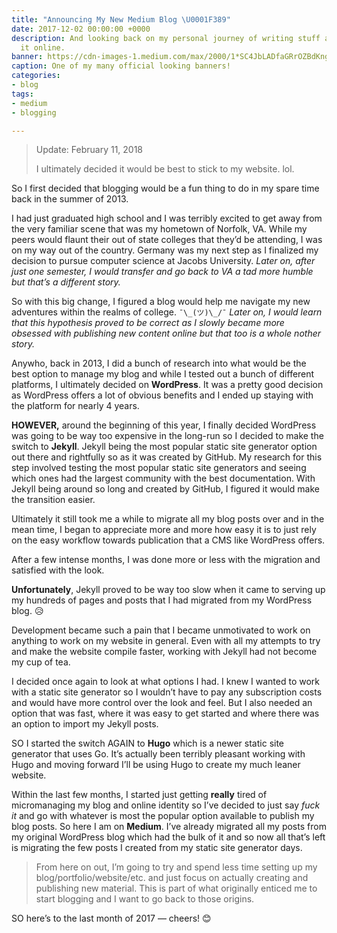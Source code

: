 ```yaml
---
title: "Announcing My New Medium Blog \U0001F389"
date: 2017-12-02 00:00:00 +0000
description: And looking back on my personal journey of writing stuff and publishing
  it online.
banner: https://cdn-images-1.medium.com/max/2000/1*SC4JbLADfaGRrOZBdKngTA.png
caption: One of my many official looking banners!
categories:
- blog
tags:
- medium
- blogging

---
```

> Update: February 11, 2018
>
> I ultimately decided it would be best to stick to my website. lol.

So I first decided that blogging would be a fun thing to do in my spare time back in the summer of 2013.

I had just graduated high school and I was terribly excited to get away from the very familiar scene that was my hometown of Norfolk, VA. While my peers would flaunt their out of state colleges that they’d be attending, I was on my way out of the country. Germany was my next step as I finalized my decision to pursue computer science at Jacobs University. _Later on, after just one semester, I would transfer and go back to VA a tad more humble but that’s a different story._

So with this big change, I figured a blog would help me navigate my new adventures within the realms of college. `¯\_(ツ)\_/¯` _Later on, I would learn that this hypothesis proved to be correct as I slowly became more obsessed with publishing new content online but that too is a whole nother story._

Anywho, back in 2013, I did a bunch of research into what would be the best option to manage my blog and while I tested out a bunch of different platforms, I ultimately decided on **WordPress**. It was a pretty good decision as WordPress offers a lot of obvious benefits and I ended up staying with the platform for nearly 4 years.

**HOWEVER,** around the beginning of this year, I finally decided WordPress was going to be way too expensive in the long-run so I decided to make the switch to **Jekyll**. Jekyll being the most popular static site generator option out there and rightfully so as it was created by GitHub. My research for this step involved testing the most popular static site generators and seeing which ones had the largest community with the best documentation. With Jekyll being around so long and created by GitHub, I figured it would make the transition easier.

Ultimately it still took me a while to migrate all my blog posts over and in the mean time, I began to appreciate more and more how easy it is to just rely on the easy workflow towards publication that a CMS like WordPress offers.

After a few intense months, I was done more or less with the migration and satisfied with the look.

**Unfortunately**, Jekyll proved to be way too slow when it came to serving up my hundreds of pages and posts that I had migrated from my WordPress blog. 😥

Development became such a pain that I became unmotivated to work on anything to work on my website in general. Even with all my attempts to try and make the website compile faster, working with Jekyll had not become my cup of tea.

I decided once again to look at what options I had. I knew I wanted to work with a static site generator so I wouldn’t have to pay any subscription costs and would have more control over the look and feel. But I also needed an option that was fast, where it was easy to get started and where there was an option to import my Jekyll posts.

SO I started the switch AGAIN to **Hugo** which is a newer static site generator that uses Go. It’s actually been terribly pleasant working with Hugo and moving forward I’ll be using Hugo to create my much leaner website.

Within the last few months, I started just getting **really** tired of micromanaging my blog and online identity so I’ve decided to just say _fuck it_ and go with whatever is most the popular option available to publish my blog posts. So here I am on **Medium**. I’ve already migrated all my posts from my original WordPress blog which had the bulk of it and so now all that’s left is migrating the few posts I created from my static site generator days.

> From here on out, I’m going to try and spend less time setting up my blog/portfolio/website/etc. and just focus on actually creating and publishing new material. This is part of what originally enticed me to start blogging and I want to go back to those origins.

SO here’s to the last month of 2017 — cheers! 😊
